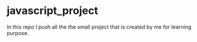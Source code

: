 # javascript_project
In this repo I push all the the small project that is created by me for learning purpose.
